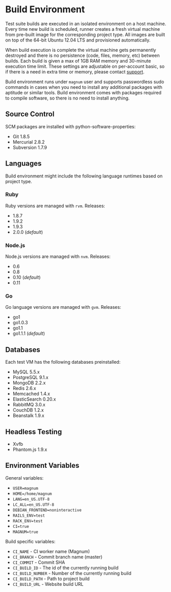 # Build Environment

Test suite builds are executed in an isolated environment on a host machine. 
Every time new build is scheduled, runner creates a fresh virtual machine from pre-built 
image for the corresponding project type. All images are built on top of the 64-bit 
Ubuntu 12.04 LTS and provisioned automatically. 

When build execution is complete the virtual machine gets permanently destroyed and 
there is no persistence (code, files, memory, etc) between builds. Each build is 
given a max of 1GB RAM memory and 30-minute execution time limit. These settings 
are adjustable on per-account basic, so if there is a need in extra time or memory, 
please contact [support](/support).

Build environment runs under `magnum` user and supports passwordless sudo commands 
in cases when you need to install any additional packages with aptitude or similar tools. 
Build environment comes with packages required to compile software, so there is no need 
to install anything.

## Source Control

SCM packages are installed with python-software-properties:

- Git 1.8.5
- Mercurial 2.8.2
- Subversion 1.7.9

## Languages

Build environment might include the following language runtimes based on project
type.

### Ruby

Ruby versions are managed with `rvm`. Releases:

- 1.8.7
- 1.9.2
- 1.9.3
- 2.0.0 (*default*)

### Node.js

Node.js versions are managed with `nvm`. Releases:

- 0.6
- 0.8
- 0.10 (*default*)
- 0.11

### Go

Go language versions are managed with `gvm`. Releases:

- go1
- go1.0.3
- go1.1
- go1.1.1 (*default*)

## Databases

Each test VM has the following databases preinstalled:

- MySQL 5.5.x
- PostgreSQL 9.1.x
- MongoDB 2.2.x
- Redis 2.6.x
- Memcached 1.4.x
- ElasticSearch 0.20.x
- RabbitMQ 3.0.x
- CouchDB 1.2.x
- Beanstalk 1.9.x

## Headless Testing

- Xvfb
- Phantom.js 1.9.x

## Environment Variables

General variables:

- `USER=magnum`
- `HOME=/home/magnum`
- `LANG=en_US.UTF-8`
- `LC_ALL=en_US.UTF-8`
- `DEBIAN_FRONTEND=noninteractive`
- `RAILS_ENV=test`
- `RACK_ENV=test`
- `CI=true`
- `MAGNUM=true`

Build specific variables:

- `CI_NAME`         - CI worker name (Magnum)
- `CI_BRANCH`       - Commit branch name (master)
- `CI_COMMIT`       - Commit SHA
- `CI_BUILD_ID`     - The id of the currently running build
- `CI_BUILD_NUMBER` - Number of the currently running build
- `CI_BUILD_PATH`   - Path to project build
- `CI_BUILD_URL`    - Website build URL